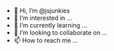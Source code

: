 - 👋 Hi, I’m @jsjunkies
- 👀 I’m interested in ...
- 🌱 I’m currently learning ...
- 💞️ I’m looking to collaborate on ...
- 📫 How to reach me ...

<!---
jsjunkies/jsjunkies is a ✨ special ✨ repository because its `README.md` (this file) appears on your GitHub profile.
You can click the Preview link to take a look at your changes.
--->
